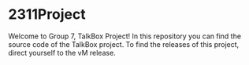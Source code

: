 # 2311Project

Welcome to Group 7, TalkBox Project!
In this repository you can find the source code of the TalkBox project. To find the releases of this project, direct yourself to the vM release.
